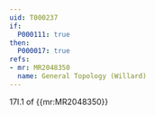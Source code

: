 ```yaml
---
uid: T000237
if:
  P000111: true
then:
  P000017: true
refs:
- mr: MR2048350
  name: General Topology (Willard)
---
```

17I.1 of {{mr:MR2048350}}

